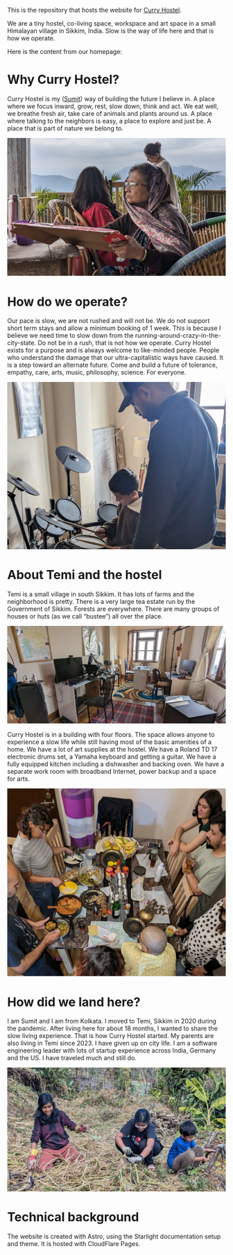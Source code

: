 This is the repository that hosts the website for [Curry Hostel](https://curryhostel.com/).

We are a tiny hostel, co-living space, workspace and art space in a small Himalayan village in Sikkim, India. Slow is the way of life here and that is how we operate.

Here is the content from our homepage:

# Why Curry Hostel?

Curry Hostel is my ([Sumit](https://github.com/brainless)) way of building the future I believe in. A place where we focus inward, grow, rest, slow down, think and act. We eat well, we breathe fresh air, take care of animals and plants around us. A place where talking to the neighbors is easy, a place to explore and just be. A place that is part of nature we belong to.

![Mom painting](src/assets/Mom_painting.jpg)

# How do we operate?

Our pace is slow, we are not rushed and will not be. We do not support short term stays and allow a minimum booking of 1 week. This is because I believe we need time to slow down from the running-around-crazy-in-the-city-state. Do not be in a rush, that is not how we operate. Curry Hostel exists for a purpose and is always welcome to like-minded people. People who understand the damage that our ultra-capitalistic ways have caused. It is a step toward an alternate future. Come and build a future of tolerance, empathy, care, arts, music, philosophy, science. For everyone.

![Vishwa Swadeep drums](src/assets/Vishwa_Swadeep_drums.jpg)

# About Temi and the hostel

Temi is a small village in south Sikkim. It has lots of farms and the neighborhood is pretty. There is a very large tea estate run by the Government of Sikkim. Forests are everywhere. There are many groups of houses or huts (as we call “bustee”) all over the place.

![Old workroom](src/assets/Old_workroom.jpg)

Curry Hostel is in a building with four floors. The space allows anyone to experience a slow life while still having most of the basic amenities of a home. We have a lot of art supplies at the hostel. We have a Roland TD 17 electronic drums set, a Yamaha keyboard and getting a guitar. We have a fully equipped kitchen including a dishwasher and backing oven. We have a separate work room with broadband Internet, power backup and a space for arts.

![Dinner table top view](src/assets/Dinner_table_top_view.jpg)

# How did we land here?

I am Sumit and I am from Kolkata. I moved to Temi, Sikkim in 2020 during the pandemic. After living here for about 18 months, I wanted to share the slow living experience. That is how Curry Hostel started. My parents are also living in Temi since 2023. I have given up on city life. I am a software engineering leader with lots of startup experience across India, Germany and the US. I have traveled much and still do.

![Samyuktha Savitha Swadeep farming](src/assets/Samyuktha_Savitha_Swadeep_farming.jpg)

# Technical background

The website is created with Astro, using the Starlight documentation setup and theme. It is hosted with CloudFlare Pages.
